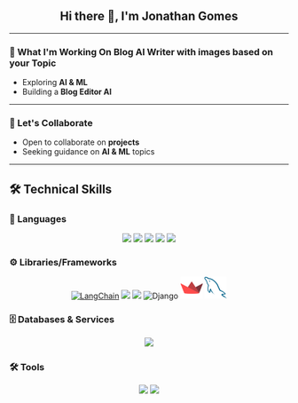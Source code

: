 ## <div align="center">Hi there 👋, I'm Jonathan Gomes</div>  

---

### 🔭 What I'm Working On  **Blog AI Writer with images based on your Topic** 
- Exploring **AI & ML**  
- Building a **Blog Editor AI**  

---

### 💬 Let's Collaborate  
- Open to collaborate on **projects**  
- Seeking guidance on **AI & ML** topics  

---

## 🛠 Technical Skills  
### 🚀 Languages  
<p align="center">
  <img src="https://img.shields.io/badge/c-%2300599C.svg?style=for-the-badge&logo=c&logoColor=white" />
  <img src="https://img.shields.io/badge/Python-14354C?style=for-the-badge&logo=python&logoColor=yellow" />
  <img src="https://img.shields.io/badge/html5-%23E34F26.svg?style=for-the-badge&logo=html5&logoColor=white" />
  <img src="https://img.shields.io/badge/css3-%231572B6.svg?style=for-the-badge&logo=css3&logoColor=white" />
  <img src="https://img.shields.io/badge/JavaScript-F7DF1E?style=for-the-badge&logo=javascript&logoColor=black" />
</p>

### ⚙️ Libraries/Frameworks  
<p align="center">
  <a href="https://www.langchain.com/"><img src="https://lancedb.github.io/lancedb/assets/langchain.png" alt="LangChain" height=50 style="margin-top: 25px;" ></a>
  <img src="https://img.shields.io/badge/FastAPI-005571?style=for-the-badge&logo=fastapi&logoColor=white" />
  <img src="https://img.shields.io/badge/Flask-005571?style=for-the-badge&logo=flask&logoColor=white%22" />
  <img src="https://img.shields.io/badge/Django-092E20?style=for-the-badge&logo=django&logoColor=white" alt="Django">
  <img src="https://github.com/devicons/devicon/blob/v2.16.0/icons/streamlit/streamlit-original.svg" alt="Streamlit" height=40>
  <img src="https://github.com/devicons/devicon/blob/master/icons/mysql/mysql-original.svg" alt="MySql" height=40>



  
  

 
</p>

### 🗄 Databases & Services  
<p align="center">
  <img src="https://img.shields.io/badge/PostgreSQL-316192?style=for-the-badge&logo=postgresql&logoColor=white" />
</p>


### 🛠 Tools  
<p align="center">
  <img src="https://img.shields.io/badge/Visual%20Studio%20Code-0078d7.svg?style=for-the-badge&logo=visual-studio-code&logoColor=white" />
  <img src="https://img.shields.io/badge/docker-2496ED?style=for-the-badge&logo=docker&logoColor=white" />
</p>
